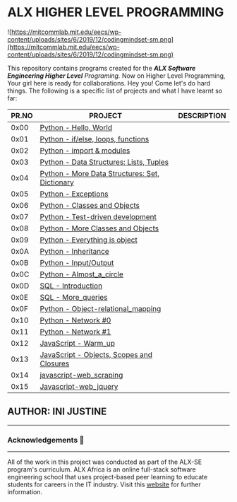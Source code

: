 
# ALX HIGHER LEVEL PROGRAMMING
![https://mitcommlab.mit.edu/eecs/wp-content/uploads/sites/6/2019/12/codingmindset-sm.png](https://mitcommlab.mit.edu/eecs/wp-content/uploads/sites/6/2019/12/codingmindset-sm.png)

This repository contains programs created for the _**ALX Software Engineering Higher Level** Programing._ Now on Higher Level Programming, Your girl here is ready for collaborations. Hey you! Come let's do hard things. The following is a specific list of projects and what I have learnt so far:

| PR.NO | PROJECT                                                                                 | DESCRIPTION |
| ----- | --------------------------------------------------------------------------------------- | ----------- |
| 0x00  | [Python - Hello, World](./0x00-python-hello_world/)                                     |             |
| 0x01  | [Python - if/else, loops, functions](./0x01-python-if_else_loops_functions/)            |             |
| 0x02  | [Python - import & modules](./0x02-python-import_modules/)                              |             |
| 0x03  | [Python - Data Structures: Lists, Tuples](./0x03-python-data_structures/)               |             |
| 0x04  | [Python - More Data Structures: Set, Dictionary](./0x04-python-more_data_structures/)   |             |
| 0x05  | [Python - Exceptions](./0x05-python-exceptions/)                                        |             |
| 0x06  | [Python - Classes and Objects](./0x06-python-classes/)                                  |             |
| 0x07  | [Python - Test-driven development](./0x07-python-test_driven_development/)              |             |
| 0x08  | [Python - More Classes and Objects](./0x08-python-more_classes/)                        |             |
| 0x09  | [Python - Everything is object](./0x09-python-everything_is_object/)                    |             |
| 0x0A  | [Python - Inheritance](./0x0A-python-inheritance/)                                      |             |
| 0x0B  | [Python - Input/Output](./0x0B-python-input_output/)                                    |             |
| 0x0C  | [Python - Almost_a_circle](./0x0C-python-almost_a_circle/)                              |             |
| 0x0D  | [SQL - Introduction](./0x0D-SQL_introduction/)                                          |             |
| 0x0E  | [SQL - More_queries](./0x0E-SQL_more_queries/)                                          |             |
| 0x0F  | [Python - Object-relational_mapping](./0x0F-python-object_relational_mapping/)          |             |
| 0x10  | [Python - Network #0](./0x10-python-network_0/)                                         |             |
| 0x11  | [Python - Network #1](./0x11-python-network_1/)                                         |             |
| 0x12  | [JavaScript - Warm_up](./0x12-javascript-warm_up/)                                      |             |
| 0x13  | [JavaScript - Objects, Scopes and Closures](./0x13-javascript_objects_scopes_closures/) |  
| 0x14  | [javascript-web_scraping](0x14-javascript-web_scraping)                                  |
| 0x15  | [Javascript-web_jquery](./0x15-javascript-web_jquery/)                                   |

## AUTHOR: INI JUSTINE

---

### Acknowledgements  :pray:
___
All of the work in this project was conducted as part of the ALX-SE program's curriculum. ALX Africa is an online full-stack software engineering school that uses project-based peer learning to educate students for careers in the IT industry. Visit this <a href="https://www.alxafrica.com/software-engineering-2022">website</a> for further information.
